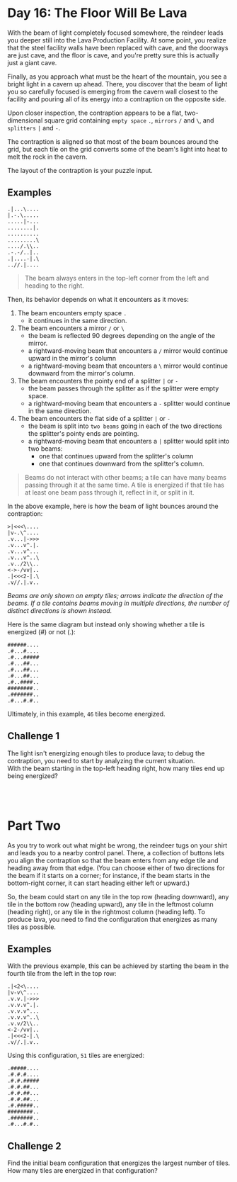 # Day 16: The Floor Will Be Lava

With the beam of light completely focused somewhere, the reindeer leads you deeper still into the Lava Production Facility. At some point, you realize that the steel facility walls have been replaced with cave, and the doorways are just cave, and the floor is cave, and you're pretty sure this is actually just a giant cave.

Finally, as you approach what must be the heart of the mountain, you see a bright light in a cavern up ahead. There, you discover that the beam of light you so carefully focused is emerging from the cavern wall closest to the facility and pouring all of its energy into a contraption on the opposite side.

Upon closer inspection, the contraption appears to be a flat, two-dimensional square grid containing `empty space` `.`, `mirrors` `/` and `\`, and `splitters` `|` and `-`.

The contraption is aligned so that most of the beam bounces around the grid, but each tile on the grid converts some of the beam's light into heat to melt the rock in the cavern.

The layout of the contraption is your puzzle input.

## Examples

```
.|...\....
|.-.\.....
.....|-...
........|.
..........
.........\
..../.\\..
.-.-/..|..
.|....-|.\
..//.|....
```

>The beam always enters in the top-left corner from the left and heading to the right. 

Then, its behavior depends on what it encounters as it moves:

1) The beam encounters empty space `.`
    - it continues in the same direction.
2) The beam encounters a mirror `/` or `\`
    - the beam is reflected 90 degrees depending on the angle of the mirror. 
    - a rightward-moving beam that encounters a `/` mirror would continue upward in the mirror's column
    - a rightward-moving beam that encounters a `\` mirror would continue downward from the mirror's column.
3) The beam encounters the pointy end of a splitter `|` or `-`
    - the beam passes through the splitter as if the splitter were empty space. 
    - a rightward-moving beam that encounters a `-` splitter would continue in the same direction.
4) The beam encounters the flat side of a splitter `|` or `-`
    - the beam is split into `two beams` going in each of the two directions the splitter's pointy ends are pointing.
    - a rightward-moving beam that encounters a `|` splitter would split into two beams: 
        - one that continues upward from the splitter's column
        - one that continues downward from the splitter's column.

>Beams do not interact with other beams; a tile can have many beams passing through it at the same time. A tile is energized if that tile has at least one beam pass through it, reflect in it, or split in it.

In the above example, here is how the beam of light bounces around the contraption:

```
>|<<<\....
|v-.\^....
.v...|->>>
.v...v^.|.
.v...v^...
.v...v^..\
.v../2\\..
<->-/vv|..
.|<<<2-|.\
.v//.|.v..
```

*Beams are only shown on empty tiles; arrows indicate the direction of the beams. If a tile contains beams moving in multiple directions, the number of distinct directions is shown instead.*

Here is the same diagram but instead only showing whether a tile is energized (#) or not (.):

```
######....
.#...#....
.#...#####
.#...##...
.#...##...
.#...##...
.#..####..
########..
.#######..
.#...#.#..
```

Ultimately, in this example, `46` tiles become energized.

## Challenge 1

The light isn't energizing enough tiles to produce lava; to debug the contraption, you need to start by analyzing the current situation. <br>
With the beam starting in the top-left heading right, how many tiles end up being energized?

<br><br>

# Part Two

As you try to work out what might be wrong, the reindeer tugs on your shirt and leads you to a nearby control panel. There, a collection of buttons lets you align the contraption so that the beam enters from any edge tile and heading away from that edge. (You can choose either of two directions for the beam if it starts on a corner; for instance, if the beam starts in the bottom-right corner, it can start heading either left or upward.)

So, the beam could start on any tile in the top row (heading downward), any tile in the bottom row (heading upward), any tile in the leftmost column (heading right), or any tile in the rightmost column (heading left). To produce lava, you need to find the configuration that energizes as many tiles as possible.

## Examples

With the previous example, this can be achieved by starting the beam in the fourth tile from the left in the top row:

```
.|<2<\....
|v-v\^....
.v.v.|->>>
.v.v.v^.|.
.v.v.v^...
.v.v.v^..\
.v.v/2\\..
<-2-/vv|..
.|<<<2-|.\
.v//.|.v..
```

Using this configuration, `51` tiles are energized:

```
.#####....
.#.#.#....
.#.#.#####
.#.#.##...
.#.#.##...
.#.#.##...
.#.#####..
########..
.#######..
.#...#.#..
```

## Challenge 2

Find the initial beam configuration that energizes the largest number of tiles. <br>
How many tiles are energized in that configuration?
